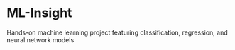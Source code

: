 # ML-Insight
Hands-on machine learning project featuring classification, regression, and neural network models
